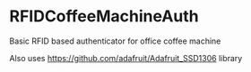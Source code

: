 # RFIDCoffeeMachineAuth
Basic RFID based authenticator for office coffee machine

Also uses https://github.com/adafruit/Adafruit_SSD1306 library
